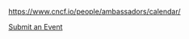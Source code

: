 https://www.cncf.io/people/ambassadors/calendar/

[Submit an Event](https://tockify.com/tkf2/submitEvent/fe58cba8fa414e9895dcbdef2f47f7c1)
